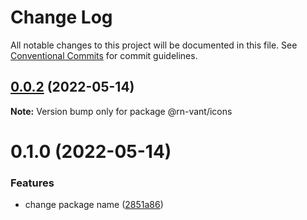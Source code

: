 # Change Log

All notable changes to this project will be documented in this file.
See [Conventional Commits](https://conventionalcommits.org) for commit guidelines.

## [0.0.2](https://github.com/bijinfeng/rn-vant/compare/@rn-vant/icons@0.1.0...@rn-vant/icons@0.0.2) (2022-05-14)

**Note:** Version bump only for package @rn-vant/icons





# 0.1.0 (2022-05-14)


### Features

* change package name ([2851a86](https://github.com/bijinfeng/rn-vant/commit/2851a864a0842a035b3f9affd1deb92496071a4c))

